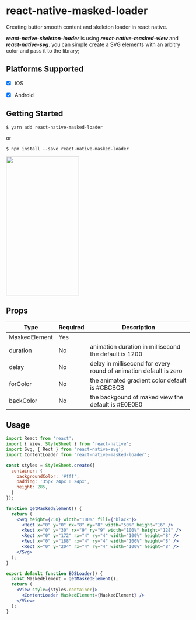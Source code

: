 # react-native-masked-loader

Creating butter smooth content and skeleton loader in react native.

***react-native-skeleton-loader*** is using ***react-native-masked-view*** and ***react-native-svg***.
you can simple create a SVG elements with an arbitry color and pass it to the library;

## Platforms Supported

- [x] iOS
- [x] Android


## Getting Started

```
$ yarn add react-native-masked-loader
```

or

```
$ npm install --save react-native-masked-loader
```

<img src="https://github.com/salmansalary/react-native-masked-loader/blob/master/preview.gif" width="200" height="380">

## Props

| Type          | Required | Description                                                       |
|---------------|----------|-------------------------------------------------------------------|
| MaskedElement | Yes      |                                                                   |
| duration      | No       | animation duration in millisecond the default is 1200             |
| delay         | No       | delay in millisecond for every round of animation default is zero |
| forColor      | No       | the animated gradient color default is #CBCBCB                    |
| backColor     | No       | the backgound of maked view the default is #E0E0E0                |


## Usage

```jsx
import React from 'react';
import { View, StyleSheet } from 'react-native';
import Svg, { Rect } from 'react-native-svg';
import ContentLoader from 'react-native-masked-loader';

const styles = StyleSheet.create({
  container: {
    backgroundColor: '#fff',
    padding: '35px 24px 0 24px',
    height: 285,
  }
});

function getMaskedElement() {
  return (
    <Svg height={250} width="100%" fill={'black'}>
      <Rect x="0" y="0" rx="8" ry="8" width="50%" height="16" />
      <Rect x="0" y="30" rx="9" ry="9" width="100%" height="128" />
      <Rect x="0" y="172" rx="4" ry="4" width="100%" height="8" />
      <Rect x="0" y="188" rx="4" ry="4" width="100%" height="8" />
      <Rect x="0" y="204" rx="4" ry="4" width="100%" height="8" />
    </Svg>
  );
}

export default function BOSLoader() {
  const MaskedElement = getMaskedElement();
  return (
    <View style={styles.container}>
      <ContentLoader MaskedElement={MaskedElement} />
    </View>
  );
}

```

